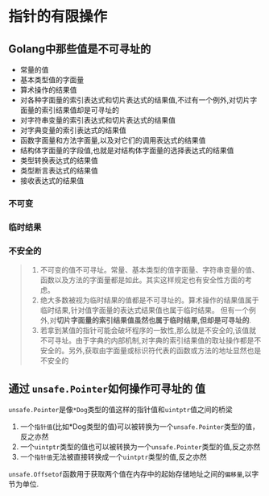 # 指针的有限操作


## Golang中那些值是不可寻址的

- 常量的值 
- 基本类型值的字面量
- 算术操作的结果值
- 对各种字面量的索引表达式和切片表达式的结果值,不过有一个例外,对切片字面量的索引结果值却是可寻址的
- 对字符串变量的索引表达式和切片表达式的结果值
- 对字典变量的索引表达式的结果值
- 函数字面量和方法字面量,以及对它们的调用表达式的结果值
- 结构体字面量的字段值,也就是对结构体字面量的选择表达式的结果值
- 类型转换表达式的结果值
- 类型断言表达式的结果值
- 接收表达式的结果值

### 不可变
### 临时结果
### 不安全的

> 1. 不可变的值不可寻址。常量、基本类型的值字面量、字符串变量的值、函数以及方法的字面量都是如此。其实这样规定也有安全性方面的考虑。
> 2. 绝大多数被视为临时结果的值都是不可寻址的。算术操作的结果值属于临时结果,针对值字面量的表达式结果值也属于临时结果。
>    但有一个例外,对**切片字面量的索引结果值虽然也属于临时结果,但却是可寻址的**.
> 3. 若拿到某值的指针可能会破坏程序的一致性,那么就是不安全的,该值就不可寻址。由于字典的内部机制,对字典的索引结果值的取址操作都是不安全的。另外,获取由字面量或标识符代表的函数或方法的地址显然也是不安全的
> 


## 通过 `unsafe.Pointer`如何操作可寻址的 值

`unsafe.Pointer`是像`*Dog`类型的值这样的指针值和`uintptr`值之间的桥梁

1. 一个`指针值`(比如*Dog类型的值)可以被转换为一个`unsafe.Pointer`类型的值，反之亦然
2. 一个`uintptr`类型的值也可以被转换为一个`unsafe.Pointer`类型的值,反之亦然
3. 一个`指针值`无法被直接转换成一个`uintptr`类型的值,反之亦然

`unsafe.Offsetof`函数用于获取两个值在内存中的起始存储地址之间的`偏移量`,以字节为单位.



